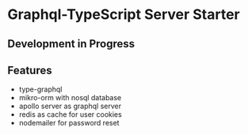 # Graphql-TypeScript Server Starter

## Development in Progress

## Features

-  type-graphql
-  mikro-orm with nosql database
-  apollo server as graphql server
-  redis as cache for user cookies
-  nodemailer for password reset
